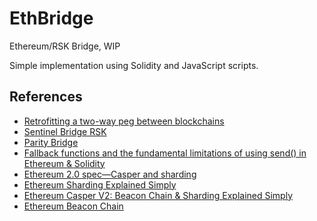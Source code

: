# EthBridge

Ethereum/RSK Bridge, WIP

Simple implementation using Solidity and JavaScript scripts.

## References

- [Retrofitting a two-way peg between blockchains](https://people.cs.uchicago.edu/~teutsch/papers/dogethereum.pdf)
- [Sentinel Bridge RSK](https://github.com/InfoCorp-Technologies/sentinel-bridge-rsk)
- [Parity Bridge](https://github.com/paritytech/parity-bridge)
- [Fallback functions and the fundamental limitations of using send() in Ethereum & Solidity](https://github.com/ConsenSys/Ethereum-Development-Best-Practices/wiki/Fallback-functions-and-the-fundamental-limitations-of-using-send()-in-Ethereum-&-Solidity)
- [Ethereum 2.0 spec—Casper and sharding](https://github.com/ethereum/eth2.0-specs/blob/master/specs/beacon-chain.md)
- [Ethereum Sharding Explained Simply](https://www.mangoresearch.co/ethereum-sharding-explained-simply/)
- [Ethereum Casper V2: Beacon Chain & Sharding Explained Simply](https://www.mangoresearch.co/ethereum-casper-v2-beacon-chain-sharding-explained-simply/)
- [Ethereum Beacon Chain](https://github.com/ethereum/beacon_chain)
